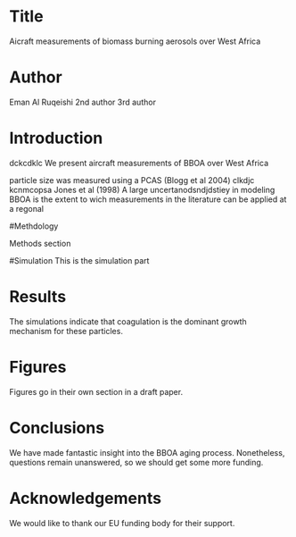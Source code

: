 # Title
Aicraft measurements of biomass burning aerosols over West Africa

# Author
Eman Al Ruqeishi
2nd author
3rd author

# Introduction
dckcdklc We present aircraft measurements of BBOA over West Africa

particle size was measured using a PCAS (Blogg et al 2004)
clkdjc kcnmcopsa
Jones et al (1998)
A large uncertanodsndjdstiey in modeling BBOA is the extent to wich measurements in the literature can be applied at a regonal

#Methdology

Methods section

#Simulation
This is the simulation part


# Results
The simulations indicate that coagulation is the dominant growth
mechanism for these particles.


# Figures
Figures go in their own section in a draft paper.

# Conclusions
We have made fantastic insight into the BBOA aging process. 
Nonetheless, questions remain unanswered, so we should get some more funding.

# Acknowledgements
We would like to thank our EU funding body for their support.

